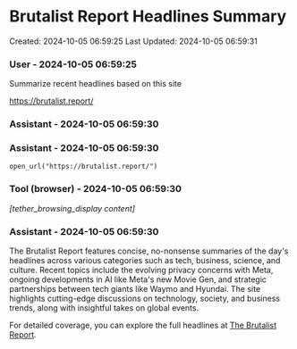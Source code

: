 # Brutalist Report Headlines Summary

Created: 2024-10-05 06:59:25
Last Updated: 2024-10-05 06:59:31

### User - 2024-10-05 06:59:25

Summarize recent headlines based on this site 

https://brutalist.report/

### Assistant - 2024-10-05 06:59:30



### Assistant - 2024-10-05 06:59:30

```unknown
open_url("https://brutalist.report/")
```

### Tool (browser) - 2024-10-05 06:59:30

*[tether_browsing_display content]*

### Assistant - 2024-10-05 06:59:30

The Brutalist Report features concise, no-nonsense summaries of the day's headlines across various categories such as tech, business, science, and culture. Recent topics include the evolving privacy concerns with Meta, ongoing developments in AI like Meta's new Movie Gen, and strategic partnerships between tech giants like Waymo and Hyundai. The site highlights cutting-edge discussions on technology, society, and business trends, along with insightful takes on global events. 

For detailed coverage, you can explore the full headlines at [The Brutalist Report](https://brutalist.report/).


